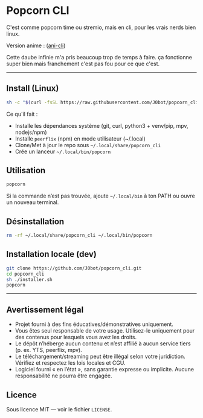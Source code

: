 # Popcorn CLI

C'est comme popcorn time ou stremio, mais en cli, pour les vrais nerds bien linux.

Version anime : ([ani-cli](https://github.com/pystardust/ani-cli))

Cette daube infinie m'a pris beaucoup trop de temps à faire.
ça fonctionne super bien mais franchement c'est pas fou pour ce que c'est.

---

## Install (Linux)

```sh
sh -c "$(curl -fsSL https://raw.githubusercontent.com/J0bot/popcorn_cli/refs/heads/master/installer.sh)"
```

Ce qu'il fait :

- Installe les dépendances système (git, curl, python3 + venv/pip, mpv, nodejs/npm)
- Installe `peerflix` (npm) en mode utilisateur (~/.local)
- Clone/Met à jour le repo sous `~/.local/share/popcorn_cli`
- Crée un lanceur `~/.local/bin/popcorn`

## Utilisation

```sh
popcorn
```

Si la commande n’est pas trouvée, ajoute `~/.local/bin` à ton PATH ou ouvre un nouveau terminal.

## Désinstallation

```sh
rm -rf ~/.local/share/popcorn_cli ~/.local/bin/popcorn
```

## Installation locale (dev)

```sh
git clone https://github.com/J0bot/popcorn_cli.git
cd popcorn_cli
sh ./installer.sh
popcorn
```

---

## Avertissement légal

- Projet fourni à des fins éducatives/démonstratives uniquement.
- Vous êtes seul responsable de votre usage. Utilisez-le uniquement pour des contenus pour lesquels vous avez les droits.
- Le dépôt n’héberge aucun contenu et n’est affilié à aucun service tiers (p. ex. YTS, peerflix, mpv).
- Le téléchargement/streaming peut être illégal selon votre juridiction. Vérifiez et respectez les lois locales et CGU.
- Logiciel fourni « en l’état », sans garantie expresse ou implicite. Aucune responsabilité ne pourra être engagée.

## Licence

Sous licence MIT — voir le fichier `LICENSE`.
